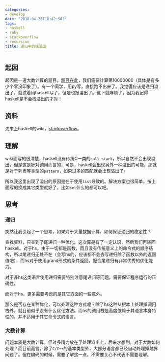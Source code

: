 ```yaml
---
categories: 
- develop
date: "2018-04-23T18:42:56Z"
tags: 
- haskell
- ruby
- stackoverflow
- recursion
title: 递归中的栈溢出
---
```

<!--more-->

## 起因

起因是一道大数计算的题目，[题目在此](https://oeis.org/A002977)，我们需要计算第10000000（具体是有多少个零没印象了）。有一个同学，用py写，直接跑不出来了。我觉得应该是递归溢出了，就试着用haskell写了，但是也报溢出了。这下就麻烦了，因为我记得haskell是不会栈溢出的才对！

## 资料

先来上haskell的wiki，[stackoverflow](https://wiki.haskell.org/Stackoverflow)。

## 理解

wiki面写的很清楚，haskell没有传统C一类的`call stack`，所以自然不会出现溢出，但是这是针对调用而言的，可是，haskell会出现另外一种溢出的可能，那就是对于列表等类型的`pattern`，如果过多的匹配就会出现溢出了。

所以我这里出现了溢出的原因是在于使用`list`导致的。解决方案也很简单，按上面写的换成其它类型就好了。比如`set`什么的都可以吧。

## 思考

### 递归

突然让我引起了一个思考，如果对于大量数据计算，如何保证递归的稳定性？

查找资料，只查到了尾递归一种优化。这次算是有了一定认识，然后我们再转回haskell。对于hs，由于一切都是函数，而且没有传统意义上的命令式的顺序结构，所以尾递归无处不在（会写hs的，应该都不会去写递归除了函数以外的返回值吧），而hs对于使用grand形式的条件返回，配合尾递归有非常优秀的优化能力。

对于非hs这类语言使用递归需要特别注意尾递归等问题，需要保证程序运行的正确性。

而对于hs，更多需要考虑的是其它方面的一些意外。

那么是否存在某种优化，可以处理这种方式呢？除了hs这种从根本上处理掉调用栈外，就目前似乎没有什么优化方法。而hs的调用栈是高度依赖于其语言本身特性的，并不适用于其它命令式的语言。

### 大数计算

问题本质是大数计算，但过多精力放在了处理溢出上，后来才想到，对于大数如何处理？而目前而言，除了`C/C++`的基本类型外，大部分语言都已经自动处理掉越界问题了。但在编码的时候，需要了解这一点，不需要关心不代表不需要理解。
